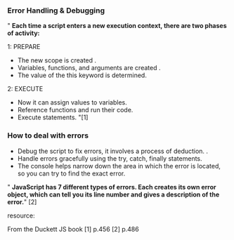 ### Error Handling & Debugging

" 
**Each time a script enters a new execution context, there are two phases of activity:**

1: PREPARE 
- The new scope is created .
- Variables, functions, and arguments are created .
- The value of the this keyword is determined.

2: EXECUTE 
- Now it can assign values to variables. 
- Reference functions and run their code.
- Execute statements. "[1]

### How to deal with errors
- Debug the script to fix errors, it involves a 
process of deduction. .
- Handle errors gracefully using the try, catch, finally statements.
- The console helps narrow down the area in which the 
error is located, so you can try to find the exact error.

"
**JavaScript has 7 different types of errors. Each creates 
its own error object, which can tell you its line number 
and gives a description of the error.**" [2]

resource: 

From the Duckett JS book 
[1] p.456
[2] p.486